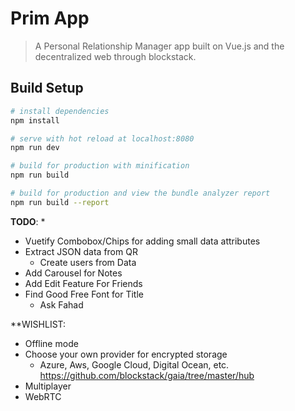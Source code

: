 # Prim App

> A Personal Relationship Manager app built on Vue.js and the decentralized web through blockstack.

## Build Setup

``` bash
# install dependencies
npm install

# serve with hot reload at localhost:8080
npm run dev

# build for production with minification
npm run build

# build for production and view the bundle analyzer report
npm run build --report

```


**TODO**:
*
* Vuetify Combobox/Chips for adding small data attributes
* Extract JSON data from QR
  * Create users from Data
* Add Carousel for Notes
* Add Edit Feature For Friends
* Find Good Free Font for Title
  * Ask Fahad

**WISHLIST:
* Offline mode
* Choose your own provider for encrypted storage
  * Azure, Aws, Google Cloud, Digital Ocean, etc.
  https://github.com/blockstack/gaia/tree/master/hub
* Multiplayer
* WebRTC